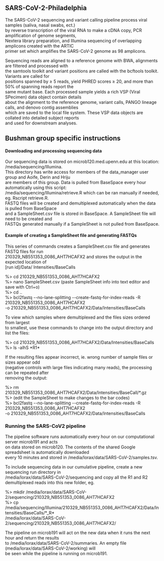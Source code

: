## SARS-CoV-2-Philadelphia  

The SARS-CoV-2 sequencing and variant calling pipeline process viral samples (saliva, nasal swabs, ect.)  
by reverse transcription of the viral RNA to make a cDNA copy, PCR amplification of genome segments,   
Nextera library preparation, and Illumina sequencing of overlapping amplicons created with the ARTIC   
primer set which amplifies the SARS-CoV-2 genome as 98 amplicons.  
  
Sequencing reads are aligned to a reference genome with BWA, alignments are filtered and processed with  
the samtools toolkit and variant positions are called with the bcftools toolkit. Variants are called for  
positions spanned by ≥ 5 reads, yield PHRED scores ≥ 20, and more than 50% of spanning reads report the   
same mutant base. Each processed sample yields a rich VSP (Viral SPecimen) data object contain details   
about the alignment to the reference genome, variant calls, PANGO lineage calls, and denovo contig assemblies   
which are saved to the local file system. These VSP data objects are collated into detailed subject reports   
and used for downstream analyses.    

## Bushman group specific instructions 

#### Downloading and processing sequencing data
Our sequencing data is stored on microb120.med.upenn.edu at this location: /media/sequencing/Illumina.  
This directory has write access for members of the data_manager user group and Aoife, Derin and Hriju  
are members of this group. Data is pulled from BaseSpace every hour automatically using this script:  
/media/sequencing/Illumina/retrieve.R which can be ran manually if needed, eg. Rscript retrieve.R.   
FASTQ files will be created and demultiplexed automatically when the data is pulled from BaseSpace  
and a SampleSheet.csv file is stored in BaseSpace. A SampleSheet file will need to be created and   
FASTQs generated manually if a SampleSheet is not pulled from BaseSpace.  
  
#### Example of creating a SampleSheet file and generating FASTQs
This series of commands creates a SampleSheet.csv file and generates FASTQ files for run  
210329_NB551353_0086_AHT7HCAFX2  and stores the output in the expected location of  
[run id]/Data/ Intensities/BaseCalls
  
  %> cd 210329_NB551353_0086_AHT7HCAFX2  
  %> nano SampleSheet.csv     (paste SampleSheet info into text editor and save with Ctrl+o)  
  %> cd ..  
  %> bcl2fastq --no-lane-splitting --create-fastq-for-index-reads -R 210329_NB551353_0086_AHT7HCAFX2      
        -o 210329_NB551353_0086_AHT7HCAFX2/Data/Intensities/BaseCalls  
        
To view which samples where demultiplexed and the files sizes ordered from largest   
to smallest, use these commands to change into the output directory and list the files:  
  
  %> cd 210329_NB551353_0086_AHT7HCAFX2/Data/Intensities/BaseCalls  
  %> ls -alhS \*R1\*  
   
If the resulting files appear incorrect, ie. wrong number of sample files or sizes appear odd   
(negative controls with large files indicating many reads), the processing can be repeated after   
removing the output:  
  
  %> rm 210329_NB551353_0086_AHT7HCAFX2/Data/Intensities/BaseCall/\*.gz  
  %> (edit the SampleSheet to make changes to the bar codes)  
  %>  bcl2fastq --no-lane-splitting --create-fastq-for-index-reads -R 210329_NB551353_0086_AHT7HCAFX2      
      -o 210329_NB551353_0086_AHT7HCAFX2/Data/Intensities/BaseCalls  
    
### Running the SARS-CoV2 pipeline  
The pipeline software runs automatically every hour on our computational server microb191 and acts  
on data stored on microb120. The contents of the shared Google spreadsheet is automatically downloaded    
every 10 minutes and stored in /media/lorax/data/SARS-CoV-2/samples.tsv.   
  
To include sequencing data in our cumulative pipeline, create a new sequencing run directory in  
/media/lorax/data/SARS-CoV-2/sequencing and copy all the R1 and R2 demultiplexed reads into this new folder, eg.  
  
  %> mkdir /media/lorax/data/SARS-CoV-2/sequencing/210329_NB551353_0086_AHT7HCAFX2   
  %> cp /media/sequencing/Illumina/210329_NB551353_0086_AHT7HCAFX2/Data/Intensities/BaseCalls/\*_R\*    
          /media/lorax/data/SARS-CoV-2/sequencing/210329_NB551353_0086_AHT7HCAFX2/  
           
The pipeline on microb191 will act on the new data when it runs the next hour and return the results  
to /media/lorax/data/SARS-CoV-2/summaries.  An empty file (media/lorax/data/SARS-CoV-2/working) will  
be seen while the pipeline is running on microb191.  
